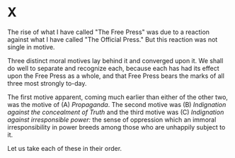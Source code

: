 # X

The rise of what I have called "The Free Press" was due to a reaction against what I have called "The Official Press." But this reaction was not single in motive.

Three distinct moral motives lay behind it and converged upon it. We shall do well to separate and recognize each, because each has had its effect upon the Free Press as a whole, and that Free Press bears the marks of all three most strongly to-day.

The first motive apparent, coming much earlier than either of the other two, was the motive of (A) *Propaganda*. The second motive was (B) *Indignation against the concealment of Truth* and the third motive was (C) *Indignation against irresponsible power:* the sense of oppression which an immoral irresponsibility in power breeds among those who are unhappily subject to it.

Let us take each of these in their order.
